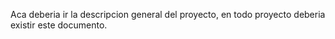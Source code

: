Aca deberia ir la descripcion general del proyecto, en todo proyecto deberia existir este documento.
